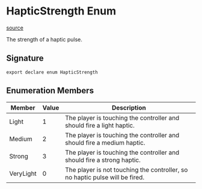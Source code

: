 # HapticStrength Enum

[source](https://developers.meta.com/horizon-worlds/reference/2.0.0/core_hapticstrength)

The strength of a haptic pulse.

## Signature

```
export declare enum HapticStrength
```

## Enumeration Members

| Member | Value | Description |
| --- | --- | --- |
| Light | 1 | The player is touching the controller and should fire a light haptic. |
| Medium | 2 | The player is touching the controller and should fire a medium haptic. |
| Strong | 3 | The player is touching the controller and should fire a strong haptic. |
| VeryLight | 0 | The player is not touching the controller, so no haptic pulse will be fired. |